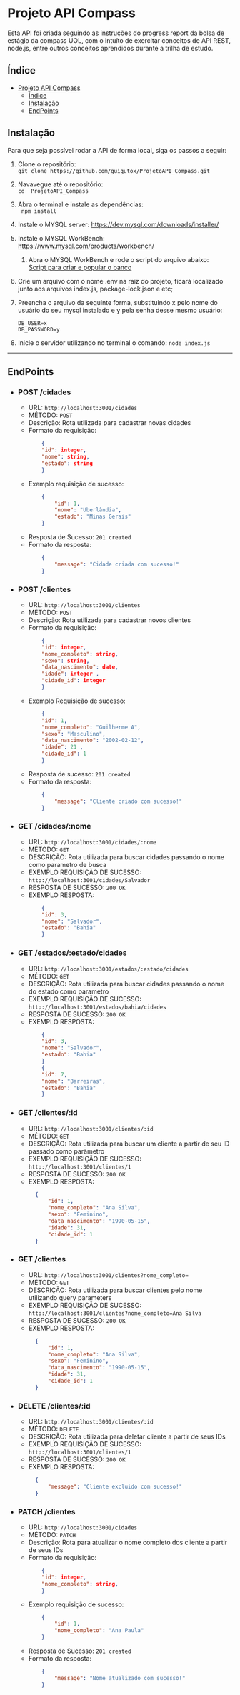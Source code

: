 # Projeto API Compass
Esta API foi criada seguindo as instruções do progress report da bolsa de estágio da compass UOL, com o intuíto de exercitar conceitos de API REST, node.js, entre outros conceitos aprendidos durante a trilha de estudo.

## Índice 

- [Projeto API Compass](#projeto-api-compass)
  - [Índice](#índice)
  - [Instalação](#instalação)
  - [EndPoints](#endpoints)

## Instalação
Para que seja possível rodar a API de forma local, siga os passos a seguir:

1. Clone o repositório:  
```git clone https://github.com/guigutox/ProjetoAPI_Compass.git ```

2. Navavegue até o repositório:  
   ```cd  ProjetoAPI_Compass```

3. Abra o terminal e instale as dependências:  
   ``` npm install```

4. Instale o MYSQL server: https://dev.mysql.com/downloads/installer/

5. Instale o MYSQL WorkBench: https://www.mysql.com/products/workbench/

   1. Abra o MYSQL WorkBench e rode o script do arquivo abaixo:  
    [Script para criar e popular o banco](script.sql)


7. Crie um arquivo com o nome .env na raiz do projeto, ficará localizado junto aos arquivos index.js, package-lock.json e etc;

8. Preencha o arquivo da seguinte forma, substituindo x pelo nome do usuário do seu mysql instalado e y pela senha desse mesmo usuário:
    ```
    DB_USER=x  
    DB_PASSWORD=y
    ``` 

9. Inicie o servidor utilizando no terminal o comando: 
    ``` node index.js ```


---
## EndPoints

- ### POST /cidades
  - URL: `http://localhost:3001/cidades`
  - MÉTODO: `POST`
  - Descrição: Rota utilizada para cadastrar novas cidades
  - Formato da requisição:
    ~~~ json 
        {
        "id": integer,
        "nome": string,
        "estado": string
        }
    ~~~
  - Exemplo requisição de sucesso:
    ~~~json
        {
            "id": 1,
            "nome": "Uberlândia",
            "estado": "Minas Gerais"
        }
    ~~~
  - Resposta de Sucesso: `201 created`
  - Formato da resposta: 
    ~~~json 
        {
            "message": "Cidade criada com sucesso!"
        }
    ~~~

- ### POST /clientes
  - URL: `http://localhost:3001/clientes`
  - MÉTODO: `POST`
  - Descrição: Rota utilizada para cadastrar novos clientes
  - Formato da requisição:
    ~~~ json 
        {
        "id": integer,
        "nome_completo": string,
        "sexo": string,
        "data_nascimento": date,
        "idade": integer ,
        "cidade_id": integer
        }
    ~~~
  - Exemplo Requisição de sucesso: 
    ~~~ json 
        {
        "id": 1,
        "nome_completo": "Guilherme A",
        "sexo": "Masculino",
        "data_nascimento": "2002-02-12",
        "idade": 21 ,
        "cidade_id": 1
        }
    ~~~
  - Resposta de sucesso: `201 created`
  - Formato da resposta:
    ~~~json
        {
            "message": "Cliente criado com sucesso!"
        }
    ~~~

- ### GET /cidades/:nome
  - URL: `http://localhost:3001/cidades/:nome`
  - MÉTODO: `GET`
  - DESCRIÇÃO: Rota utilizada para buscar cidades passando o nome como parametro de busca
  - EXEMPLO REQUISIÇÃO DE SUCESSO: `http://localhost:3001/cidades/Salvador`
  - RESPOSTA DE SUCESSO: `200 OK`
  - EXEMPLO RESPOSTA:  
      ~~~json
          {
          "id": 3,
          "nome": "Salvador",
          "estado": "Bahia"
          }
      ~~~

- ### GET /estados/:estado/cidades
  - URL: `http://localhost:3001/estados/:estado/cidades`
  - MÉTODO: `GET`
  - DESCRIÇÃO: Rota utilizada para buscar cidades passando o nome do estado como parametro
  - EXEMPLO REQUISIÇÃO DE SUCESSO: `http://localhost:3001/estados/bahia/cidades`
  - RESPOSTA DE SUCESSO: `200 OK`
  - EXEMPLO RESPOSTA:  
      ~~~json
          {
          "id": 3,
          "nome": "Salvador",
          "estado": "Bahia"
          }
          { 
          "id": 7,
          "nome": "Barreiras",
          "estado": "Bahia"
          }
      ~~~
 
- ### GET /clientes/:id
  - URL: `http://localhost:3001/clientes/:id`
  - MÉTODO: `GET`
  - DESCRIÇÃO: Rota utilizada para buscar um cliente a partir de seu ID passado como parâmetro
  - EXEMPLO REQUISIÇÃO DE SUCESSO: `http://localhost:3001/clientes/1`
  - RESPOSTA DE SUCESSO: `200 OK`
  - EXEMPLO RESPOSTA:  
      ~~~json
        {
            "id": 1,
            "nome_completo": "Ana Silva",
            "sexo": "Feminino",
            "data_nascimento": "1990-05-15",
            "idade": 31,
            "cidade_id": 1
        }
      ~~~


- ### GET /clientes
  - URL: `http://localhost:3001/clientes?nome_completo=`
  - MÉTODO: `GET`
  - DESCRIÇÃO: Rota utilizada para buscar clientes pelo nome utilizando query parameters
  - EXEMPLO REQUISIÇÃO DE SUCESSO: `http://localhost:3001/clientes?nome_completo=Ana Silva`
  - RESPOSTA DE SUCESSO: `200 OK`
  - EXEMPLO RESPOSTA:  
      ~~~json
        {
            "id": 1,
            "nome_completo": "Ana Silva",
            "sexo": "Feminino",
            "data_nascimento": "1990-05-15",
            "idade": 31,
            "cidade_id": 1
        }
      ~~~

- ### DELETE /clientes/:id
  - URL: `http://localhost:3001/clientes/:id`
  - MÉTODO: `DELETE`
  - DESCRIÇÃO: Rota utilizada para deletar cliente  a partir de seus IDs
  - EXEMPLO REQUISIÇÃO DE SUCESSO: `http://localhost:3001/clientes/1`
  - RESPOSTA DE SUCESSO: `200 OK`
  - EXEMPLO RESPOSTA:  
      ~~~json
        {
            "message": "Cliente excluido com sucesso!"
        }   
      ~~~


- ### PATCH /clientes
  - URL: `http://localhost:3001/cidades`
  - MÉTODO: `PATCH`
  - Descrição: Rota para atualizar o nome completo dos cliente a partir de seus IDs
  - Formato da requisição:
    ~~~ json 
        {
        "id": integer,
        "nome_completo": string,
        }
    ~~~
  - Exemplo requisição de sucesso:
    ~~~json
        {
            "id": 1,
            "nome_completo": "Ana Paula"
        }
    ~~~
  - Resposta de Sucesso: `201 created`
  - Formato da resposta: 
    ~~~json 
        {
            "message": "Nome atualizado com sucesso!"
        }
    ~~~
 